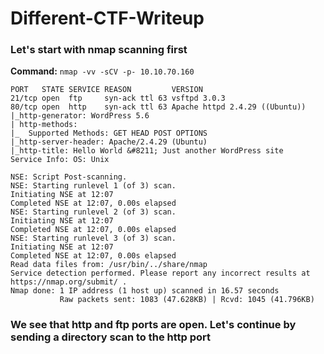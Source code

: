 # Different-CTF-Writeup

<b><h3>Let's start with nmap scanning first</h3></b>

<b>Command:</b> `nmap -vv -sCV -p- 10.10.70.160`
```
PORT   STATE SERVICE REASON         VERSION
21/tcp open  ftp     syn-ack ttl 63 vsftpd 3.0.3
80/tcp open  http    syn-ack ttl 63 Apache httpd 2.4.29 ((Ubuntu))
|_http-generator: WordPress 5.6
| http-methods: 
|_  Supported Methods: GET HEAD POST OPTIONS
|_http-server-header: Apache/2.4.29 (Ubuntu)
|_http-title: Hello World &#8211; Just another WordPress site
Service Info: OS: Unix

NSE: Script Post-scanning.
NSE: Starting runlevel 1 (of 3) scan.
Initiating NSE at 12:07
Completed NSE at 12:07, 0.00s elapsed
NSE: Starting runlevel 2 (of 3) scan.
Initiating NSE at 12:07
Completed NSE at 12:07, 0.00s elapsed
NSE: Starting runlevel 3 (of 3) scan.
Initiating NSE at 12:07
Completed NSE at 12:07, 0.00s elapsed
Read data files from: /usr/bin/../share/nmap
Service detection performed. Please report any incorrect results at https://nmap.org/submit/ .
Nmap done: 1 IP address (1 host up) scanned in 16.57 seconds
           Raw packets sent: 1083 (47.628KB) | Rcvd: 1045 (41.796KB)
```      
<b><h3>We see that http and ftp ports are open. Let's continue by sending a directory scan to the http port</h3></b>

